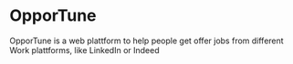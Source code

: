 # OpporTune
OpporTune is a web plattform to help people get offer jobs from different Work plattforms, like LinkedIn or Indeed
